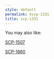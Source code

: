 ```yaml
---
style: default
permalink: Xscp-1331
title: scp-1331
---
```

You may also like:

[SCP-1507](http://scp-wiki.net/scp-1507)

[SCP-1860](http://scp-wiki.net/scp-1860)
